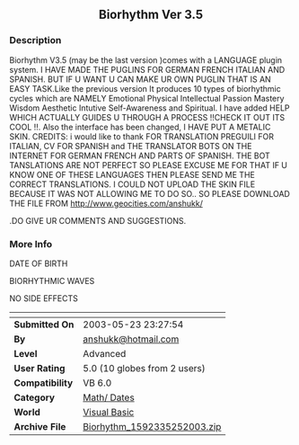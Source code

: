 ﻿<div align="center">

## Biorhythm Ver 3\.5


</div>

### Description

Biorhythm V3.5 (may be the last version )comes with a LANGUAGE plugin system. I HAVE MADE THE PUGLINS FOR GERMAN FRENCH ITALIAN AND SPANISH. BUT IF U WANT U CAN MAKE UR OWN PUGLIN THAT IS AN EASY TASK.Like the previous version It produces 10 types of biorhythmic cycles which are NAMELY Emotional Physical Intellectual Passion Mastery Wisdom Aesthetic Intutive Self-Awareness and Spiritual. I have added HELP WHICH ACTUALLY GUIDES U THROUGH A PROCESS !!CHECK IT OUT ITS COOL !!. Also the interface has been changed, I HAVE PUT A METALIC SKIN. CREDITS: i would like to thank FOR TRANSLATION PREGUILI FOR ITALIAN, CV FOR SPANISH and THE TRANSLATOR BOTS ON THE INTERNET FOR GERMAN FRENCH AND PARTS OF SPANISH. THE BOT TANSLATIONS ARE NOT PERFECT SO PLEASE EXCUSE ME FOR THAT IF U KNOW ONE OF THESE LANGUAGES THEN PLEASE SEND ME THE CORRECT TRANSLATIONS. I COULD NOT UPLOAD THE SKIN FILE BECAUSE IT WAS NOT ALLOWING ME TO DO SO.. SO PLEASE DOWNLOAD THE FILE FROM     http://www.geocities.com/anshukk/

.DO GIVE UR COMMENTS AND SUGGESTIONS.
 
### More Info
 
DATE OF BIRTH

BIORHYTHMIC WAVES

NO SIDE EFFECTS


<span>             |<span>
---                |---
**Submitted On**   |2003-05-23 23:27:54
**By**             |[anshukk@hotmail\.com](https://github.com/Planet-Source-Code/PSCIndex/blob/master/ByAuthor/anshukk-hotmail-com.md)
**Level**          |Advanced
**User Rating**    |5.0 (10 globes from 2 users)
**Compatibility**  |VB 6\.0
**Category**       |[Math/ Dates](https://github.com/Planet-Source-Code/PSCIndex/blob/master/ByCategory/math-dates__1-37.md)
**World**          |[Visual Basic](https://github.com/Planet-Source-Code/PSCIndex/blob/master/ByWorld/visual-basic.md)
**Archive File**   |[Biorhythm\_1592335252003\.zip](https://github.com/Planet-Source-Code/anshukk-hotmail-com-biorhythm-ver-3-5__1-45670/archive/master.zip)








